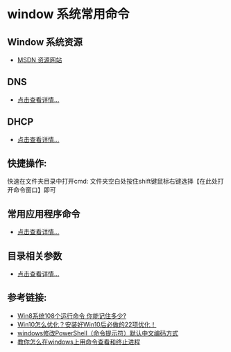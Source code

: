 # window 系统常用命令

## Window 系统资源
* [MSDN 资源网站](https://msdn.itellyou.cn/)

## DNS
* [点击查看详情...](./DNS.md)

## DHCP
* [点击查看详情...](./DHCP.md)

## 快捷操作:
快速在文件夹目录中打开cmd:
    文件夹空白处按住shift键鼠标右键选择【在此处打开命令窗口】即可

## 常用应用程序命令
* [点击查看详情...](./application_command.md)

## 目录相关参数
* [点击查看详情...](./directory_parameter.md)

## 参考链接:
* [Win8系统108个运行命令 你能记住多少?](http://win8.zol.com.cn/277/2772193.html)
* [Win10怎么优化？安装好Win10后必做的22项优化！](http://www.xitonghe.com/jiaocheng/Windows10-5634.html)
* [windows修改PowerShell（命令提示符）默认中文编码方式](https://blog.csdn.net/x356982611/article/details/80285930)
* [教你怎么在windows上用命令查看和终止进程](https://jingyan.baidu.com/article/19020a0a120677529d284228.html)
